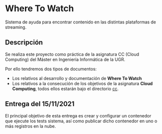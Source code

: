 # Where To Watch

Sistema de ayuda para encontrar contenido en las distintas plataformas de streaming.

## Descripción

Se realiza este proyecto como práctica de la asignatura CC (Cloud Computing) del Máster en Ingeniería Informática de la UGR.

Por ello tendremos dos tipos de documentos:

* Los relativos al desarrollo y documentación de **Where To Watch**
* Los relativos a la consecución de los objetivos de la asignatura **Cloud Computing**, todos ellos estarán bajo el directorio [cc](./cc).

## Entrega del 15/11/2021

El principal objetivo de esta entrega es crear y configurar un contenedor que ejecute los tests sistema, así como publicar dicho contenedor en uno o más registros en la nube.
